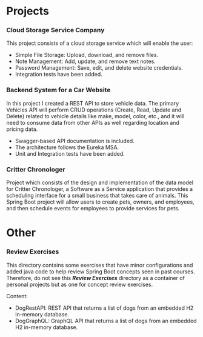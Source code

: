 # Projects
### Cloud Storage Service Company
This project consists of a cloud storage service which will enable the user:
- Simple File Storage: Upload, download, and remove files.
- Note Management: Add, update, and remove text notes.
- Password Management: Save, edit, and delete website credentials.
- Integration tests have been added.

### Backend System for a Car Website
In this project I created a REST API to store vehicle data. The primary Vehicles API will perform CRUD operations (Create, Read, Update and Delete) related to vehicle details like make, model, color, etc., and it will need to consume data from other APIs as well regarding location and pricing data.
- Swagger-based API documentation is included.
- The architecture follows the Eureka MSA.
- Unit and Integration tests have been added.

### Critter Chronologer
Project which consists of the design and implementation of the data model for Critter Chronologer, a Software as a Service application that provides a scheduling interface for a small business that takes care of animals. This Spring Boot project will allow users to create pets, owners, and employees, and then schedule events for employees to provide services for pets.

# Other
### Review Exercises
This directory contains some exercises that have minor configurations and added java code to help review Spring Boot concepts seen in past courses. Therefore, do not see this ***Review Exercises*** directory as a container of personal projects but as one for concept review exercises.

Content:
- DogRestAPI: REST API that returns a list of dogs from an embedded H2 in-memory database.
- DogGraphQL: GraphQL API that returns a list of dogs from an embedded H2 in-memory database.
